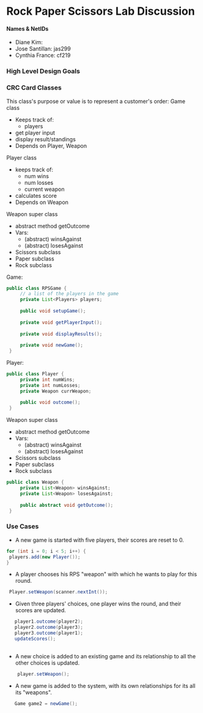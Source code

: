 # Rock Paper Scissors Lab Discussion
#### Names & NetIDs
* Diane Kim: 
* Jose Santillan: jas299
* Cynthia France: cf219


### High Level Design Goals



### CRC Card Classes

This class's purpose or value is to represent a customer's order:
Game class
* Keeps track of:
  * players
* get player input
* display result/standings
* Depends on Player, Weapon

Player class
* keeps track of:
  * num wins
  * num losses
  * current weapon
* calculates score
* Depends on Weapon

Weapon super class
* abstract method getOutcome
* Vars:
  * (abstract) winsAgainst
  * (abstract) losesAgainst
* Scissors subclass
* Paper subclass
* Rock subclass
 

Game:
```java
public class RPSGame {
     // a list of the players in the game
     private List<Players> players;
     
     public void setupGame();
     
     private void getPlayerInput();
     
     private void displayResults();
     
     private void newGame();
 }
 ```

Player:
```java
public class Player {
     private int numWins;
     private int numLosses;
     private Weapon currWeapon;
     
     public void outcome();
 }
```

Weapon super class
* abstract method getOutcome
* Vars:
    * (abstract) winsAgainst
    * (abstract) losesAgainst
* Scissors subclass
* Paper subclass
* Rock subclass
```java
public class Weapon {
     private List<Weapon> winsAgainst;
     private List<Weapon> losesAgainst;
     
     public abstract void getOutcome();
 }
```

### Use Cases

* A new game is started with five players, their scores are reset to 0.
 ```java
for (int i = 0; i < 5; i++) {
  players.add(new Player());
}
 ```

* A player chooses his RPS "weapon" with which he wants to play for this round.
 ```java
  Player.setWeapon(scanner.nextInt());
 ```

* Given three players' choices, one player wins the round, and their scores are updated.
 ```java
    player1.outcome(player2);
    player2.outcome(player3);
    player3.outcome(player1);
    updateScores();
  
 ```

* A new choice is added to an existing game and its relationship to all the other choices is updated.
 ```java
     player.setWeapon();
 ```

* A new game is added to the system, with its own relationships for its all its "weapons".
 ```java
    Game game2 = newGame();
 ```
